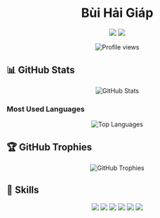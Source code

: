 <h1 align="center">Bùi Hải Giáp</h1>

<p align="center">
  <a href="https://linkedin.com/in/your-profile"><img src="https://img.shields.io/badge/LinkedIn-0077B5?style=for-the-badge&logo=linkedin&logoColor=white"></a>
  <a href="https://facebook.com/your-profile"><img src="https://img.shields.io/badge/Facebook-1877F2?style=for-the-badge&logo=facebook&logoColor=white"></a>
</p>

<p align="center">
  <img src="https://komarev.com/ghpvc/?username=buihgiap0101&label=Profile%20views&color=0e75b6&style=flat" alt="Profile views" />
</p>

## 📊 GitHub Stats
<p align="center">
  <img src="https://github-readme-stats.vercel.app/api?username=buihgiap0101&show_icons=true&theme=radical" alt="GitHub Stats">
</p>

### Most Used Languages
<p align="center">
  <img src="https://github-readme-stats.vercel.app/api/top-langs/?username=buihgiap0101&layout=compact&langs_count=10&theme=radical" alt="Top Languages">
</p>

## 🏆 GitHub Trophies
<p align="center">
  <img src="https://github-profile-trophy.vercel.app/?username=buihgiap0101&theme=onedark" alt="GitHub Trophies">
</p>

## 🚀 Skills
<p align="center">
  <img src="https://img.shields.io/badge/React-61DAFB?style=for-the-badge&logo=react&logoColor=black">
  <img src="https://img.shields.io/badge/JavaScript-F7DF1E?style=for-the-badge&logo=javascript&logoColor=black">
  <img src="https://img.shields.io/badge/TypeScript-007ACC?style=for-the-badge&logo=typescript&logoColor=white">
  <img src="https://img.shields.io/badge/HTML5-E34F26?style=for-the-badge&logo=html5&logoColor=white">
  <img src="https://img.shields.io/badge/CSS3-1572B6?style=for-the-badge&logo=css3&logoColor=white">
  <img src="https://img.shields.io/badge/Java-007396?style=for-the-badge&logo=java&logoColor=white">
</p>
